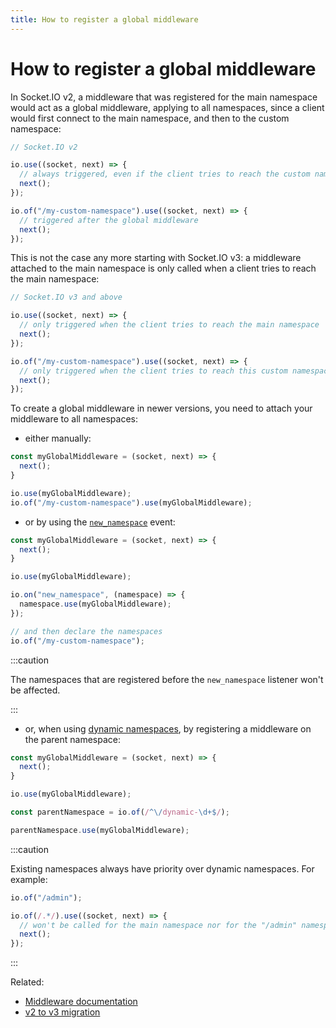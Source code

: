```yaml
---
title: How to register a global middleware
---
```


# How to register a global middleware

In Socket.IO v2, a middleware that was registered for the main namespace would act as a global middleware, applying to all namespaces, since a client would first connect to the main namespace, and then to the custom namespace:

```js
// Socket.IO v2

io.use((socket, next) => {
  // always triggered, even if the client tries to reach the custom namespace
  next();
});

io.of("/my-custom-namespace").use((socket, next) => {
  // triggered after the global middleware
  next();
});
```

This is not the case any more starting with Socket.IO v3: a middleware attached to the main namespace is only called when a client tries to reach the main namespace:

```js
// Socket.IO v3 and above

io.use((socket, next) => {
  // only triggered when the client tries to reach the main namespace
  next();
});

io.of("/my-custom-namespace").use((socket, next) => {
  // only triggered when the client tries to reach this custom namespace
  next();
});
```

To create a global middleware in newer versions, you need to attach your middleware to all namespaces:

- either manually:

```js
const myGlobalMiddleware = (socket, next) => {
  next();
}

io.use(myGlobalMiddleware);
io.of("/my-custom-namespace").use(myGlobalMiddleware);
```

- or by using the [`new_namespace`](/docs/v4/server-api/#event-new_namespace) event:

```js
const myGlobalMiddleware = (socket, next) => {
  next();
}

io.use(myGlobalMiddleware);

io.on("new_namespace", (namespace) => {
  namespace.use(myGlobalMiddleware);
});

// and then declare the namespaces
io.of("/my-custom-namespace");
```

:::caution

The namespaces that are registered before the `new_namespace` listener won't be affected.

:::

- or, when using [dynamic namespaces](/docs/v4/namespaces/#dynamic-namespaces), by registering a middleware on the parent namespace:

```js
const myGlobalMiddleware = (socket, next) => {
  next();
}

io.use(myGlobalMiddleware);

const parentNamespace = io.of(/^\/dynamic-\d+$/);

parentNamespace.use(myGlobalMiddleware);
```

:::caution

Existing namespaces always have priority over dynamic namespaces. For example:

```js
io.of("/admin");

io.of(/.*/).use((socket, next) => {
  // won't be called for the main namespace nor for the "/admin" namespace
  next();
});
```

:::

Related:

- [Middleware documentation](/docs/v4/middlewares/)
- [v2 to v3 migration](/docs/v4/migrating-from-2-x-to-3-0/#no-more-implicit-connection-to-the-default-namespace)
